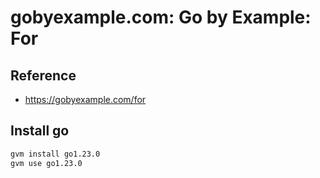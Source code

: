 # gobyexample.com: Go by Example: For

## Reference

- https://gobyexample.com/for

## Install go

```sh
gvm install go1.23.0
gvm use go1.23.0
```
